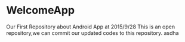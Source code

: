 # WelcomeApp
Our First Repository about Android App at 2015/9/28
This is an open repository,we can commit our updated codes to this repository. asdha
